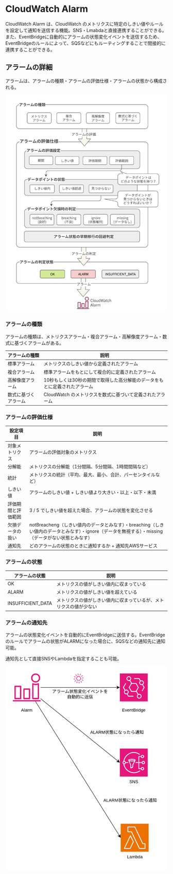 # CloudWatch Alarm

CloudWatch Alarm は、CloudWatch のメトリクスに特定のしきい値やルールを設定して通知を送信する機能。SNS・Lmabdaと直接連携することができる。また、EventBridgeに自動的にアラームの状態変化イベントを送信するため、EventBridgeのルールによって、SQSなどにもルーティングすることで間接的に連携することができる。

## アラームの詳細

アラームは、アラームの種類・アラームの評価仕様・アラームの状態から構成される。

![アラームの詳細](./images/アラームの詳細.png)

### アラームの種類

アラームの種類は、メトリクスアラーム・複合アラーム・高解像度アラーム・数式に基づくアラームがある。

| アラームの種類 | 説明 |
| --- | --- |
| 標準アラーム | メトリクスのしきい値から定義されたアラーム |
| 複合アラーム | 標準アラームをもとにして複合的に定義されたアラーム |
| 高解像度アラーム | 10秒もしくは30秒の期間で取得した高分解能のデータをもとに定義されたアラーム |
| 数式に基づくアラーム | CloudWatch のメトリクスを数式に基づいて定義されたアラーム |

### アラームの評価仕様

|設定項目|説明|
|---|---|
|対象メトリクス|アラームの評価対象のメトリクス|
|分解能|メトリクスの分解能（1分間隔、5分間隔、1時間間隔など）|
|統計|メトリクスの統計（平均、最大、最小、合計、パーセンタイルなど）|
|しきい値|アラームのしきい値 + しきい値より大きい・以上・以下・未満|
|評価期間と評価範囲|3 / 5 でしきい値を超えた場合、アラームの状態を変化させる|
|欠損データの扱い|notBreacheng（しきい値内のデータとみなす）・breaching（しきい値内のデータとみなす）・ignore（データを無視する）・missing（データがない状態とみなす）|
|通知先|どのアラームの状態のときに通知するか + 通知先AWSサービス|

### アラームの状態

| アラームの状態 | 説明 |
| --- | --- |
| OK | メトリクスの値がしきい値内に収まっている |
| ALARM | メトリクスの値がしきい値を超えている |
| INSUFFICIENT_DATA | メトリクスの値がしきい値内に収まっているが、メトリクスの値が少ない |


### アラームの通知先

アラームの状態変化イベントを自動的にEventBridgeに送信する。EventBridgeのルールでアラームの状態がALARMになった場合に、SQSなどの通知先に通知可能。  

通知先として直接SNSやLambdaを指定することも可能。

![アラームの通知先](./images/アラームの通知先.png)
